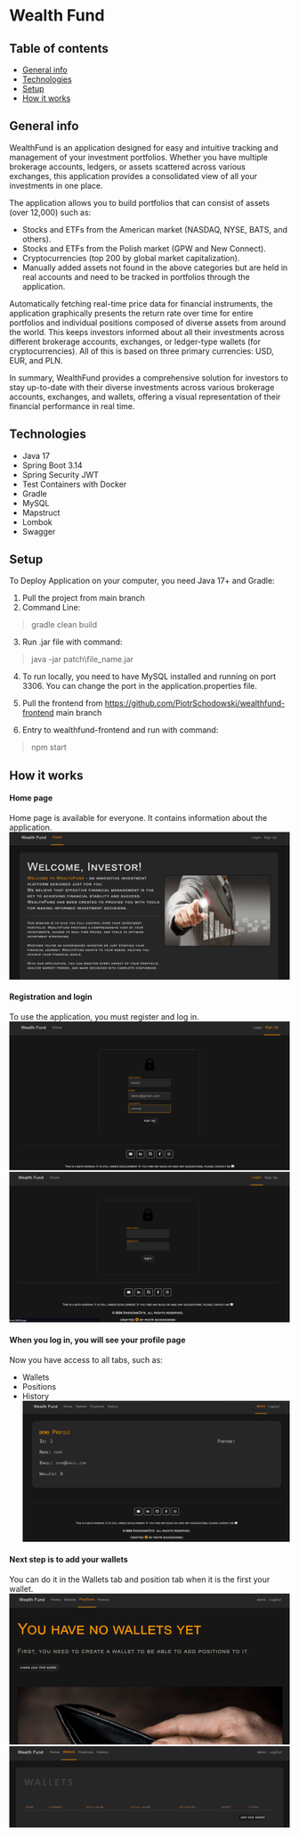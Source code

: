 # Wealth Fund
## Table of contents
* [General info](#general-info)
* [Technologies](#technologies)
* [Setup](#setup)
* [How it works](#how-it-works)

## General info
WealthFund is an application designed for easy and intuitive tracking and management of your investment portfolios. 
Whether you have multiple brokerage accounts, ledgers, or assets scattered across various exchanges, this application provides a consolidated view of all your investments in one place.

The application allows you to build portfolios that can consist of assets (over 12,000) such as:

* Stocks and ETFs from the American market (NASDAQ, NYSE, BATS, and others).
* Stocks and ETFs from the Polish market (GPW and New Connect).
* Cryptocurrencies (top 200 by global market capitalization).
* Manually added assets not found in the above categories but are held in real
accounts and need to be tracked in portfolios through the application.

Automatically fetching real-time price data for financial instruments, 
the application graphically presents the return rate over time for entire
portfolios and individual positions composed of diverse assets from around the world. 
This keeps investors informed about all their investments across different brokerage accounts,
exchanges, or ledger-type wallets (for cryptocurrencies).
All of this is based on three primary currencies: USD, EUR, and PLN.

In summary, WealthFund provides a comprehensive solution for investors to stay up-to-date with their diverse
investments across various brokerage accounts, exchanges, and wallets, offering a visual representation of their
financial performance in real time.

## Technologies
* Java 17
* Spring Boot 3.14
* Spring Security JWT
* Test Containers with Docker
* Gradle
* MySQL
* Mapstruct
* Lombok
* Swagger

## Setup
To Deploy Application on your computer, you need Java 17+ and Gradle:

1. Pull the project from main branch 
3. Command Line:
>gradle clean build

3. Run .jar file with command:
>java -jar patch\file_name.jar
 
4. To run locally, you need to have MySQL installed and running on port 3306. 
   You can change the port in the application.properties file.

5. Pull the frontend from https://github.com/PiotrSchodowski/wealthfund-frontend main branch
6. Entry to wealthfund-frontend and run with command:
>npm start

## How it works
#### Home page
Home page is available for everyone. It contains information about the application.
![img_2.png](img_2.png)
#### Registration and login
To use the application, you must register and log in.
![img_5.png](img_5.png)
![img_4.png](img_4.png)
#### When you log in, you will see your profile page
Now you have access to all tabs, such as:
* Wallets
* Positions
* History
![img_6.png](img_6.png)
#### Next step is to add your wallets 
You can do it in the Wallets tab and position tab when it is the first your wallet.
![img_7.png](img_7.png)
![img_8.png](img_8.png)